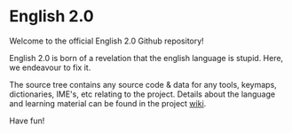 English 2.0
===========

Welcome to the official English 2.0 Github repository!

English 2.0 is born of a revelation that the english language is stupid.
Here, we endeavour to fix it.

The source tree contains any source code & data for any tools, keymaps, dictionaries, IME's, etc relating to the project.
Details about the language and learning material can be found in the project [wiki](https://github.com/English2/english2/wiki).

Have fun!
